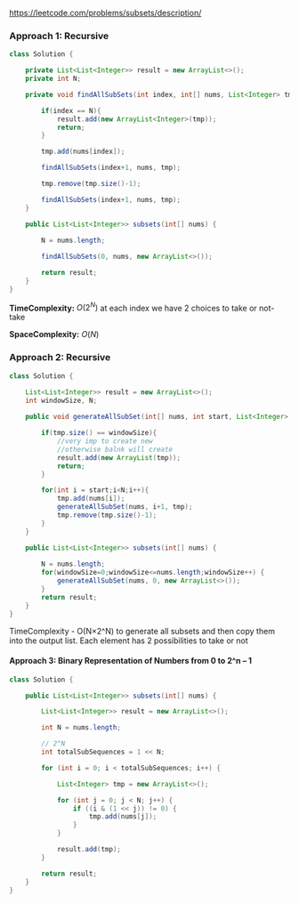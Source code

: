 https://leetcode.com/problems/subsets/description/

### Approach 1: Recursive

```java
class Solution {

    private List<List<Integer>> result = new ArrayList<>();
    private int N;

    private void findAllSubSets(int index, int[] nums, List<Integer> tmp){

        if(index == N){
            result.add(new ArrayList<Integer>(tmp));
            return;
        }

        tmp.add(nums[index]);

        findAllSubSets(index+1, nums, tmp);

        tmp.remove(tmp.size()-1);

        findAllSubSets(index+1, nums, tmp);
    }

    public List<List<Integer>> subsets(int[] nums) {
        
        N = nums.length;

        findAllSubSets(0, nums, new ArrayList<>());

        return result;
    }
}
```

**TimeComplexity:** $O(2^N)$ at each index we have 2 choices to take or not-take

**SpaceComplexity:** $O(N)$

### Approach 2: Recursive

```java
class Solution {

    List<List<Integer>> result = new ArrayList<>();
    int windowSize, N;
    
    public void generateAllSubSet(int[] nums, int start, List<Integer> tmp){

        if(tmp.size() == windowSize){
            //very imp to create new
            //otherwise balnk will create
            result.add(new ArrayList(tmp));
            return;
        }

        for(int i = start;i<N;i++){     
            tmp.add(nums[i]);
            generateAllSubSet(nums, i+1, tmp);
            tmp.remove(tmp.size()-1);
        }
    }

    public List<List<Integer>> subsets(int[] nums) {
        
        N = nums.length;
        for(windowSize=0;windowSize<=nums.length;windowSize++) {
            generateAllSubSet(nums, 0, new ArrayList<>());
        }
        return result;
    }
}
```

TimeComplexity - O(N×2^N) to generate all subsets and then copy them into the output list.
Each element has 2 possibilities to take or not

#### Approach 3: Binary Representation of Numbers from 0 to 2^n – 1

```java
class Solution {

    public List<List<Integer>> subsets(int[] nums) {

        List<List<Integer>> result = new ArrayList<>();

        int N = nums.length;

        // 2^N
        int totalSubSequences = 1 << N;

        for (int i = 0; i < totalSubSequences; i++) {

            List<Integer> tmp = new ArrayList<>();

            for (int j = 0; j < N; j++) {
                if ((i & (1 << j)) != 0) {
                    tmp.add(nums[j]);
                }
            }

            result.add(tmp);
        }

        return result;
    }
}
```

